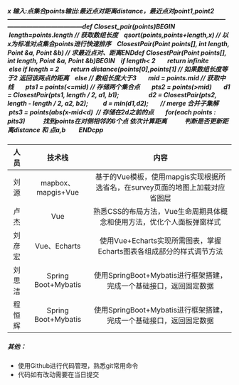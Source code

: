 ##### x 输入:点集合points输出:最近点对距离distance，最近点对point1,point2———————————————————————————————————————————————def Closest_pair(points)BEGIN    length=points.length // 获取数组长度    qsort(points,points+length,x) // 以x为标准对点集合points进行快速排序    ClosestPair(Point points[], int length, Point &a, Point &b) // 求最近点对、距离END​def ClosestPair(Point points[], int length, Point &a, Point &b)BEGIN    if length< 2        return infinite         else if length = 2        return distance(points[0],points[1] // 如果数组长度等于2 返回该两点的距离     else // 数组长度大于3        mid = points.mid // 获取中线        pts1 = points(<=mid) // 存储两个集合点        pts2 = points(>mid)        d1 = ClosestPair(pts1, length / 2, a1, b1);                     d2 = ClosestPair(pts2, length - length / 2, a2, b2);          d = min(d1,d2);        // merge 合并子集解        pts3 = points(abs(x-mid<d)  // 存储在2d之前的点        for(each points : pits3)            找到points在对侧相邻的6个点 依次计算距离            判断是否更新距离distance 和 点a,b         ENDcpp
|人员|技术栈| 内容 |
| :--: | :----: | :--: |
| 刘源 | mapbox、mapgis+Vue| 基于的Vue模板，使用mapgis实现根据所选省名，在survey页面的地图上加载对应省图层 |
| 卢杰 | Vue | 熟悉CSS的布局方法，Vue生命周期具体概念和使用方法，优化个人面板弹窗样式 |
| 刘彦宏 | Vue、Echarts | 使用Vue+Echarts实现所需图表，掌握Echarts图表各组成部分的样式调节方法 |
| 刘思洁 | Spring Boot+Mybatis | 使用SpringBoot+Mybatis进行框架搭建，完成一个基础接口，返回固定数据 |
| 程恒辉 | Spring Boot+Mybatis | 使用SpringBoot+Mybatis进行框架搭建，完成一个基础接口，返回固定数据 |

##### 其他：

- 使用Github进行代码管理，熟悉git常用命令
- 代码如有改动需要在当日提交 